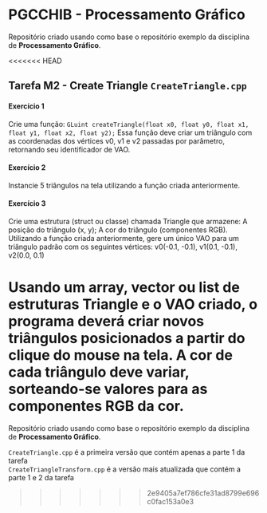 # PGCCHIB - Processamento Gráfico
Repositório criado usando como base o repositório exemplo da disciplina de **Processamento Gráfico**.

<<<<<<< HEAD
## Tarefa M2 - Create Triangle `CreateTriangle.cpp`
#### Exercício 1
Crie uma função:
`GLuint createTriangle(float x0, float y0, float x1, float y1, float x2, float y2);`
Essa função deve criar um triângulo com as coordenadas dos vértices v0, v1 e v2 passadas por parâmetro, retornando seu identificador de VAO.

#### Exercício 2
Instancie 5 triângulos na tela utilizando a função criada anteriormente.

#### Exercício 3
Crie uma estrutura (struct ou classe) chamada Triangle que armazene:
A posição do triângulo (x, y);
A cor do triângulo (componentes RGB).
Utilizando a função criada anteriormente, gere um único VAO para um triângulo padrão com os seguintes vértices:  v0(-0.1, -0.1),   v1(0.1, -0.1),  v2(0.0, 0.1)

Usando um array, vector ou list de estruturas Triangle e o VAO criado, o programa deverá criar novos triângulos posicionados a partir do clique do mouse na tela. A cor de cada triângulo deve variar, sorteando-se valores para as componentes RGB da cor.
=======
Repositório criado usando como base o repositório exemplo da disciplina de **Processamento Gráfico**.
 
`CreateTriangle.cpp` é a primeira versão que contém apenas a parte 1 da tarefa  
`CreateTriangleTransform.cpp` é a versão mais atualizada que contém a parte 1 e 2 da tarefa
>>>>>>> 2e9405a7ef786cfe31ad8799e696c0fac153a0e3
